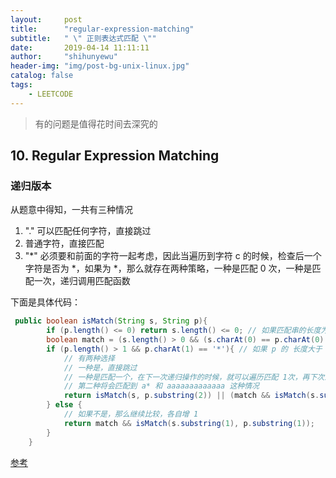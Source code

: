 ```yaml
---
layout:     post
title:      "regular-expression-matching"
subtitle:   " \" 正则表达式匹配 \""
date:       2019-04-14 11:11:11
author:     "shihunyewu"
header-img: "img/post-bg-unix-linux.jpg"
catalog: false
tags:
    - LEETCODE
---
```

> 有的问题是值得花时间去深究的

## 10. Regular Expression Matching

### 递归版本
从题意中得知，一共有三种情况
1. "." 可以匹配任何字符，直接跳过
2. 普通字符，直接匹配
3. "*" 必须要和前面的字符一起考虑，因此当遍历到字符 c 的时候，检查后一个字符是否为 *，如果为 *，那么就存在两种策略，一种是匹配 0 次，一种是匹配一次，递归调用匹配函数

下面是具体代码：
```java
 public boolean isMatch(String s, String p){
        if (p.length() <= 0) return s.length() <= 0; // 如果匹配串的长度为 0，检查被匹配串长度是否 0
        boolean match = (s.length() > 0 && (s.charAt(0) == p.charAt(0) || p.charAt(0) == '.')); // 是否是第 1,2 两种情况
        if (p.length() > 1 && p.charAt(1) == '*'){ // 如果 p 的 长度大于 1 并且 p.charAt(0) 后面的字符是 '*'
        	// 有两种选择
            // 一种是，直接跳过
        	// 一种是匹配一个，在下一次递归操作的时候，就可以遍历匹配 1次，再下次递归将会匹配 2 次，再下次将匹配 n 次
            // 第二种将会匹配到 a* 和 aaaaaaaaaaaaa 这种情况
            return isMatch(s, p.substring(2)) || (match && isMatch(s.substring(1), p));
        } else {
        	// 如果不是，那么继续比较，各自增 1
            return match && isMatch(s.substring(1), p.substring(1));
        }
    }
```

[参考](https://www.cnblogs.com/mfrank/p/10472663.html)